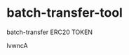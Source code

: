 # batch-transfer-tool
batch-transfer ERC20 TOKEN























































lvwncA
